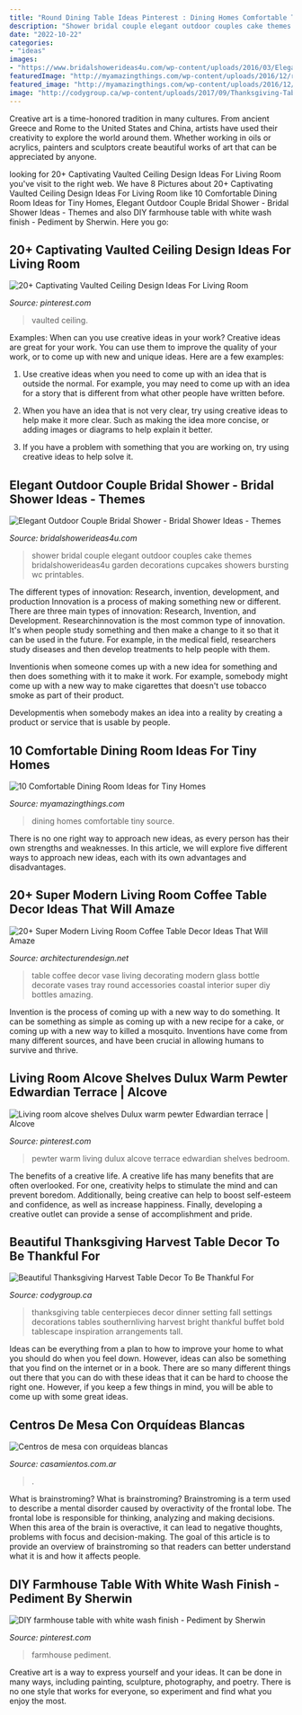 ```yaml
---
title: "Round Dining Table Ideas Pinterest : Dining Homes Comfortable Tiny Source"
description: "Shower bridal couple elegant outdoor couples cake themes bridalshowerideas4u garden decorations cupcakes showers bursting wc printables"
date: "2022-10-22"
categories:
- "ideas"
images:
- "https://www.bridalshowerideas4u.com/wp-content/uploads/2016/03/Elegant-Outdoor-Couple-Bridal-Shower-Cupcakes-Cake-Desserts.jpg"
featuredImage: "http://myamazingthings.com/wp-content/uploads/2016/12/room6.jpg"
featured_image: "http://myamazingthings.com/wp-content/uploads/2016/12/room6.jpg"
image: "http://codygroup.ca/wp-content/uploads/2017/09/Thanksgiving-Table-southernliving-683x1024.jpg"
---
```



Creative art is a time-honored tradition in many cultures. From ancient Greece and Rome to the United States and China, artists have used their creativity to explore the world around them. Whether working in oils or acrylics, painters and sculptors create beautiful works of art that can be appreciated by anyone.

	

		
looking for 20+ Captivating Vaulted Ceiling Design Ideas For Living Room you've visit to the right web. We have 8 Pictures about 20+ Captivating Vaulted Ceiling Design Ideas For Living Room like 10 Comfortable Dining Room Ideas for Tiny Homes, Elegant Outdoor Couple Bridal Shower - Bridal Shower Ideas - Themes and also DIY farmhouse table with white wash finish - Pediment by Sherwin. Here you go:
		
    
## 20+ Captivating Vaulted Ceiling Design Ideas For Living Room

<img loading=lazy src="https://i.pinimg.com/736x/98/c6/f3/98c6f3a34948d071c46d22fba7fc1db4.jpg" onerror="this.onerror=null;this.src='https://tse2.mm.bing.net/th?id=OIP.IYj_z0QDIVgzrh6kpDEd9gHaLR&amp;pid=15.1';" alt="20+ Captivating Vaulted Ceiling Design Ideas For Living Room">

_Source: pinterest.com_

>vaulted ceiling. 

	

Examples: When can you use creative ideas in your work?
Creative ideas are great for your work. You can use them to improve the quality of your work, or to come up with new and unique ideas. Here are a few examples:
1. Use creative ideas when you need to come up with an idea that is outside the normal. For example, you may need to come up with an idea for a story that is different from what other people have written before.

2. When you have an idea that is not very clear, try using creative ideas to help make it more clear. Such as making the idea more concise, or adding images or diagrams to help explain it better.

3. If you have a problem with something that you are working on, try using creative ideas to help solve it.

    
## Elegant Outdoor Couple Bridal Shower - Bridal Shower Ideas - Themes

<img loading=lazy src="https://www.bridalshowerideas4u.com/wp-content/uploads/2016/03/Elegant-Outdoor-Couple-Bridal-Shower-Cupcakes-Cake-Desserts.jpg" onerror="this.onerror=null;this.src='https://tse3.mm.bing.net/th?id=OIP.Ocs1DE7UJ16tYJM0mGrwsQHaQq&amp;pid=15.1';" alt="Elegant Outdoor Couple Bridal Shower - Bridal Shower Ideas - Themes">

_Source: bridalshowerideas4u.com_

>shower bridal couple elegant outdoor couples cake themes bridalshowerideas4u garden decorations cupcakes showers bursting wc printables. 

	

The different types of innovation: Research, invention, development, and production
Innovation is a process of making something new or different. There are three main types of innovation: Research, Invention, and Development.
Researchinnovation is the most common type of innovation. It's when people study something and then make a change to it so that it can be used in the future. For example, in the medical field, researchers study diseases and then develop treatments to help people with them.

Inventionis when someone comes up with a new idea for something and then does something with it to make it work. For example, somebody might come up with a new way to make cigarettes that doesn't use tobacco smoke as part of their product. 

Developmentis when somebody makes an idea into a reality by creating a product or service that is usable by people.

    
## 10 Comfortable Dining Room Ideas For Tiny Homes

<img loading=lazy src="http://myamazingthings.com/wp-content/uploads/2016/12/room6.jpg" onerror="this.onerror=null;this.src='https://tse2.mm.bing.net/th?id=OIP.crXa3Gy6XiDfSPgOFQYCgADIEs&amp;pid=15.1';" alt="10 Comfortable Dining Room Ideas for Tiny Homes">

_Source: myamazingthings.com_

>dining homes comfortable tiny source. 

	

There is no one right way to approach new ideas, as every person has their own strengths and weaknesses. In this article, we will explore five different ways to approach new ideas, each with its own advantages and disadvantages.

    
## 20+ Super Modern Living Room Coffee Table Decor Ideas That Will Amaze

<img loading=lazy src="http://cdn.architecturendesign.net/wp-content/uploads/2015/11/AD-21-bottle-vase-coffee-table-decor.jpg" onerror="this.onerror=null;this.src='https://tse2.mm.bing.net/th?id=OIP.kWCZLd9woBskpfGy9AqRaAHaKc&amp;pid=15.1';" alt="20+ Super Modern Living Room Coffee Table Decor Ideas That Will Amaze">

_Source: architecturendesign.net_

>table coffee decor vase living decorating modern glass bottle decorate vases tray round accessories coastal interior super diy bottles amazing. 

	

Invention is the process of coming up with a new way to do something. It can be something as simple as coming up with a new recipe for a cake, or coming up with a new way to killed a mosquito. Inventions have come from many different sources, and have been crucial in allowing humans to survive and thrive.

    
## Living Room Alcove Shelves Dulux Warm Pewter Edwardian Terrace | Alcove

<img loading=lazy src="https://i.pinimg.com/736x/63/ad/14/63ad14326a9ff3eee7facc7afc001e46.jpg" onerror="this.onerror=null;this.src='https://tse2.mm.bing.net/th?id=OIP.Sk_zmISZg5wJEgBxVFhcogHaJ3&amp;pid=15.1';" alt="Living room alcove shelves Dulux warm pewter Edwardian terrace | Alcove">

_Source: pinterest.com_

>pewter warm living dulux alcove terrace edwardian shelves bedroom. 

	

The benefits of a creative life.
A creative life has many benefits that are often overlooked. For one, creativity helps to stimulate the mind and can prevent boredom. Additionally, being creative can help to boost self-esteem and confidence, as well as increase happiness. Finally, developing a creative outlet can provide a sense of accomplishment and pride.

    
## Beautiful Thanksgiving Harvest Table Decor To Be Thankful For

<img loading=lazy src="http://codygroup.ca/wp-content/uploads/2017/09/Thanksgiving-Table-southernliving-683x1024.jpg" onerror="this.onerror=null;this.src='https://tse3.mm.bing.net/th?id=OIP.icY4Wi1nutGshQVU9aULSgHaLG&amp;pid=15.1';" alt="Beautiful Thanksgiving Harvest Table Decor To Be Thankful For">

_Source: codygroup.ca_

>thanksgiving table centerpieces decor dinner setting fall settings decorations tables southernliving harvest bright thankful buffet bold tablescape inspiration arrangements tall. 

	

Ideas can be everything from a plan to how to improve your home to what you should do when you feel down. However, ideas can also be something that you find on the internet or in a book. There are so many different things out there that you can do with these ideas that it can be hard to choose the right one. However, if you keep a few things in mind, you will be able to come up with some great ideas.

    
## Centros De Mesa Con Orquídeas Blancas

<img loading=lazy src="https://cdn0.casamientos.com.ar/usr/9/2/2/9/cfb_276131.jpg" onerror="this.onerror=null;this.src='https://tse1.mm.bing.net/th?id=OIP.gkNLQMdnfzFbqoPT_0UpLQAAAA&amp;pid=15.1';" alt="Centros de mesa con orquídeas blancas">

_Source: casamientos.com.ar_

>. 

	

What is brainstroming?
What is brainstroming? Brainstroming is a term used to describe a mental disorder caused by overactivity of the frontal lobe. The frontal lobe is responsible for thinking, analyzing and making decisions. When this area of the brain is overactive, it can lead to negative thoughts, problems with focus and decision-making. The goal of this article is to provide an overview of brainstroming so that readers can better understand what it is and how it affects people.

    
## DIY Farmhouse Table With White Wash Finish - Pediment By Sherwin

<img loading=lazy src="https://i.pinimg.com/736x/8b/bf/a1/8bbfa1e151fd27f7906cda9d6b7c5410--diy-farmhouse-table-martha-stewart.jpg" onerror="this.onerror=null;this.src='https://tse2.mm.bing.net/th?id=OIP.PZYfOaufjruz91-KcdpkdQDhEs&amp;pid=15.1';" alt="DIY farmhouse table with white wash finish - Pediment by Sherwin">

_Source: pinterest.com_

>farmhouse pediment. 

	

Creative art is a way to express yourself and your ideas. It can be done in many ways, including painting, sculpture, photography, and poetry. There is no one style that works for everyone, so experiment and find what you enjoy the most.


